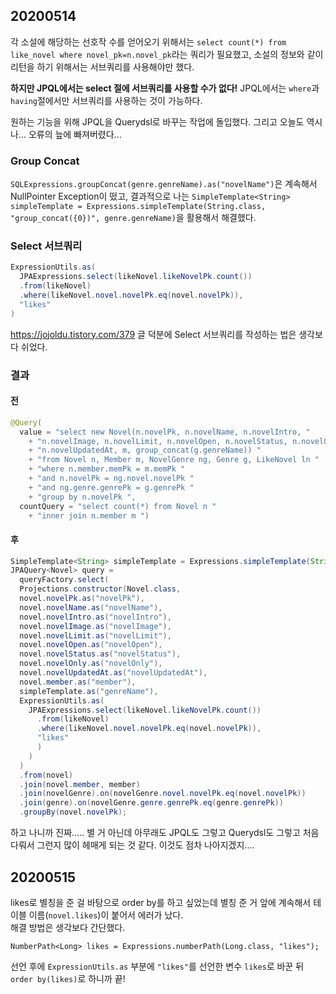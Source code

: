 ## 20200514
각 소설에 해당하는 선호작 수를 얻어오기 위해서는 `select count(*) from like_novel where novel_pk=n.novel_pk`라는 쿼리가 필요했고, 소설의 정보와 같이 리턴을 하기 위해서는 서브쿼리를 사용해야만 했다.  

**하지만 JPQL에서는 select 절에 서브쿼리를 사용할 수가 없다!** JPQL에서는 `where`과 `having`절에서만 서브쿼리를 사용하는 것이 가능하다.  

원하는 기능을 위해 JPQL을 Querydsl로 바꾸는 작업에 돌입했다. 그리고 오늘도 역시나... 오류의 늪에 빠져버렸다...

### Group Concat
`SQLExpressions.groupConcat(genre.genreName).as("novelName")`은 계속해서 NullPointer Exception이 떴고, 결과적으로 나는 `SimpleTemplate<String> simpleTemplate = Expressions.simpleTemplate(String.class, "group_concat({0})", genre.genreName)`을 활용해서 해결했다.

### Select 서브쿼리
```java
ExpressionUtils.as(
  JPAExpressions.select(likeNovel.likeNovelPk.count())
  .from(likeNovel)
  .where(likeNovel.novel.novelPk.eq(novel.novelPk)),
  "likes"
)
```
https://jojoldu.tistory.com/379 글 덕분에 Select 서브쿼리를 작성하는 법은 생각보다 쉬었다.

### 결과
#### 전
```java
@Query(
  value = "select new Novel(n.novelPk, n.novelName, n.novelIntro, "
    + "n.novelImage, n.novelLimit, n.novelOpen, n.novelStatus, n.novelOnly, "
    + "n.novelUpdatedAt, m, group_concat(g.genreName)) "
    + "from Novel n, Member m, NovelGenre ng, Genre g, LikeNovel ln "
    + "where n.member.memPk = m.memPk "
    + "and n.novelPk = ng.novel.novelPk "
    + "and ng.genre.genrePk = g.genrePk "
    + "group by n.novelPk ",
  countQuery = "select count(*) from Novel n "
    + "inner join n.member m ")
```

#### 후
```java
SimpleTemplate<String> simpleTemplate = Expressions.simpleTemplate(String.class, "group_concat({0})", genre.genreName);
JPAQuery<Novel> query = 
  queryFactory.select(
  Projections.constructor(Novel.class, 
  novel.novelPk.as("novelPk"),
  novel.novelName.as("novelName"),
  novel.novelIntro.as("novelIntro"),
  novel.novelImage.as("novelImage"),
  novel.novelLimit.as("novelLimit"),
  novel.novelOpen.as("novelOpen"),
  novel.novelStatus.as("novelStatus"),
  novel.novelOnly.as("novelOnly"),
  novel.novelUpdatedAt.as("novelUpdatedAt"),
  novel.member.as("member"), 
  simpleTemplate.as("genreName"),
  ExpressionUtils.as(
    JPAExpressions.select(likeNovel.likeNovelPk.count())
      .from(likeNovel)
      .where(likeNovel.novel.novelPk.eq(novel.novelPk)),
      "likes"
      )
    )
  )
  .from(novel)
  .join(novel.member, member)
  .join(novelGenre).on(novelGenre.novel.novelPk.eq(novel.novelPk))
  .join(genre).on(novelGenre.genre.genrePk.eq(genre.genrePk))
  .groupBy(novel.novelPk);
 ```
 
하고 나니까 진짜..... 별 거 아닌데 아무래도 JPQL도 그렇고 Querydsl도 그렇고 처음 다뤄서 그런지 많이 헤매게 되는 것 같다. 이것도 점차 나아지겠지....  

## 20200515
likes로 별칭을 준 걸 바탕으로 order by를 하고 싶었는데 별칭 준 거 앞에 계속해서 테이블 이름(`novel.likes`)이 붙어서 에러가 났다.  
해결 방법은 생각보다 간단했다.
```
NumberPath<Long> likes = Expressions.numberPath(Long.class, "likes"); 
```
선언 후에 `ExpressionUtils.as` 부분에  `"likes"`를 선언한 변수 `likes`로 바꾼 뒤 `order by(likes)`로 하니까 끝!

